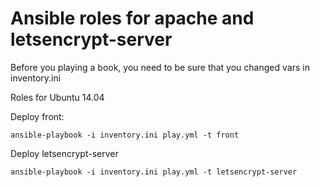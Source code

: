 Ansible roles for apache and letsencrypt-server
===================================
Before you playing a book, you need to be sure that you changed vars in inventory.ini

Roles for Ubuntu 14.04

Deploy front:

```
ansible-playbook -i inventory.ini play.yml -t front
```

Deploy letsencrypt-server

```
ansible-playbook -i inventory.ini play.yml -t letsencrypt-server
```
